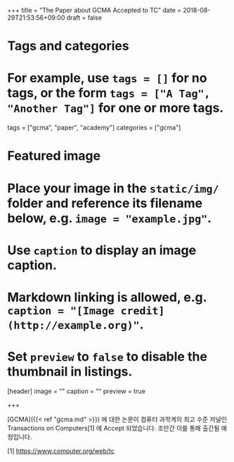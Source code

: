 +++
title = "The Paper about GCMA Accepted to TC"
date = 2018-08-29T21:53:56+09:00
draft = false

# Tags and categories
# For example, use `tags = []` for no tags, or the form `tags = ["A Tag", "Another Tag"]` for one or more tags.
tags = ["gcma", "paper", "academy"]
categories = ["gcma"]

# Featured image
# Place your image in the `static/img/` folder and reference its filename below, e.g. `image = "example.jpg"`.
# Use `caption` to display an image caption.
#   Markdown linking is allowed, e.g. `caption = "[Image credit](http://example.org)"`.
# Set `preview` to `false` to disable the thumbnail in listings.
[header]
image = ""
caption = ""
preview = true

+++

[GCMA]({{< ref "gcma.md" >}}) 에 대한 논문이 컴퓨터 과학계의 최고 수준 저널인
Transactions on Computers[1] 에 Accept 되었습니다.  조만간 이를 통해 출간될
예정입니다.


[1] https://www.computer.org/web/tc
